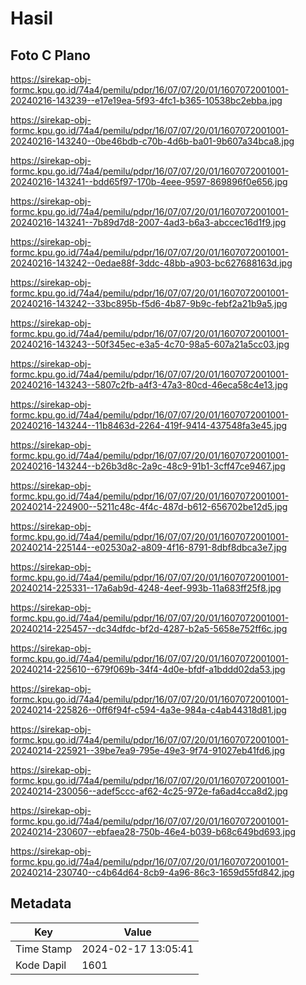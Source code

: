 # Hasil

## Foto C Plano

https://sirekap-obj-formc.kpu.go.id/74a4/pemilu/pdpr/16/07/07/20/01/1607072001001-20240216-143239--e17e19ea-5f93-4fc1-b365-10538bc2ebba.jpg

https://sirekap-obj-formc.kpu.go.id/74a4/pemilu/pdpr/16/07/07/20/01/1607072001001-20240216-143240--0be46bdb-c70b-4d6b-ba01-9b607a34bca8.jpg

https://sirekap-obj-formc.kpu.go.id/74a4/pemilu/pdpr/16/07/07/20/01/1607072001001-20240216-143241--bdd65f97-170b-4eee-9597-869896f0e656.jpg

https://sirekap-obj-formc.kpu.go.id/74a4/pemilu/pdpr/16/07/07/20/01/1607072001001-20240216-143241--7b89d7d8-2007-4ad3-b6a3-abccec16d1f9.jpg

https://sirekap-obj-formc.kpu.go.id/74a4/pemilu/pdpr/16/07/07/20/01/1607072001001-20240216-143242--0edae88f-3ddc-48bb-a903-bc627688163d.jpg

https://sirekap-obj-formc.kpu.go.id/74a4/pemilu/pdpr/16/07/07/20/01/1607072001001-20240216-143242--33bc895b-f5d6-4b87-9b9c-febf2a21b9a5.jpg

https://sirekap-obj-formc.kpu.go.id/74a4/pemilu/pdpr/16/07/07/20/01/1607072001001-20240216-143243--50f345ec-e3a5-4c70-98a5-607a21a5cc03.jpg

https://sirekap-obj-formc.kpu.go.id/74a4/pemilu/pdpr/16/07/07/20/01/1607072001001-20240216-143243--5807c2fb-a4f3-47a3-80cd-46eca58c4e13.jpg

https://sirekap-obj-formc.kpu.go.id/74a4/pemilu/pdpr/16/07/07/20/01/1607072001001-20240216-143244--11b8463d-2264-419f-9414-437548fa3e45.jpg

https://sirekap-obj-formc.kpu.go.id/74a4/pemilu/pdpr/16/07/07/20/01/1607072001001-20240216-143244--b26b3d8c-2a9c-48c9-91b1-3cff47ce9467.jpg

https://sirekap-obj-formc.kpu.go.id/74a4/pemilu/pdpr/16/07/07/20/01/1607072001001-20240214-224900--5211c48c-4f4c-487d-b612-656702be12d5.jpg

https://sirekap-obj-formc.kpu.go.id/74a4/pemilu/pdpr/16/07/07/20/01/1607072001001-20240214-225144--e02530a2-a809-4f16-8791-8dbf8dbca3e7.jpg

https://sirekap-obj-formc.kpu.go.id/74a4/pemilu/pdpr/16/07/07/20/01/1607072001001-20240214-225331--17a6ab9d-4248-4eef-993b-11a683ff25f8.jpg

https://sirekap-obj-formc.kpu.go.id/74a4/pemilu/pdpr/16/07/07/20/01/1607072001001-20240214-225457--dc34dfdc-bf2d-4287-b2a5-5658e752ff6c.jpg

https://sirekap-obj-formc.kpu.go.id/74a4/pemilu/pdpr/16/07/07/20/01/1607072001001-20240214-225610--679f069b-34f4-4d0e-bfdf-a1bddd02da53.jpg

https://sirekap-obj-formc.kpu.go.id/74a4/pemilu/pdpr/16/07/07/20/01/1607072001001-20240214-225826--0ff6f94f-c594-4a3e-984a-c4ab44318d81.jpg

https://sirekap-obj-formc.kpu.go.id/74a4/pemilu/pdpr/16/07/07/20/01/1607072001001-20240214-225921--39be7ea9-795e-49e3-9f74-91027eb41fd6.jpg

https://sirekap-obj-formc.kpu.go.id/74a4/pemilu/pdpr/16/07/07/20/01/1607072001001-20240214-230056--adef5ccc-af62-4c25-972e-fa6ad4cca8d2.jpg

https://sirekap-obj-formc.kpu.go.id/74a4/pemilu/pdpr/16/07/07/20/01/1607072001001-20240214-230607--ebfaea28-750b-46e4-b039-b68c649bd693.jpg

https://sirekap-obj-formc.kpu.go.id/74a4/pemilu/pdpr/16/07/07/20/01/1607072001001-20240214-230740--c4b64d64-8cb9-4a96-86c3-1659d55fd842.jpg


## Metadata

| Key        | Value               |
| ---------- | ------------------- |
| Time Stamp | 2024-02-17 13:05:41 |
| Kode Dapil | 1601                |



